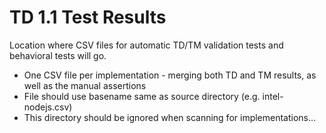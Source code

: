 # TD 1.1 Test Results
Location where CSV files for automatic TD/TM validation tests and behavioral tests will go.
* One CSV file per implementation - merging both TD and TM results, as well as the manual assertions
* File should use basename same as source directory (e.g. intel-nodejs.csv)
* This directory should be ignored when scanning for implementations...
